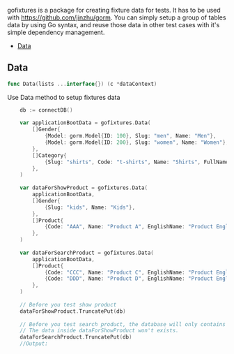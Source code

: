 

gofixtures is a package for creating fixture data for tests. It has to be used with <a href="https://github.com/jinzhu/gorm">https://github.com/jinzhu/gorm</a>.
You can simply setup a group of tables data by using Go syntax, and reuse those data in other test cases with it's simple dependency management.




* [Data](#data)




## Data
``` go
func Data(lists ...interface{}) (c *dataContext)
```

Use Data method to setup fixtures data
```go
	db := connectDB()
	
	var applicationBootData = gofixtures.Data(
	    []Gender{
	        {Model: gorm.Model{ID: 100}, Slug: "men", Name: "Men"},
	        {Model: gorm.Model{ID: 200}, Slug: "women", Name: "Women"},
	    },
	    []Category{
	        {Slug: "shirts", Code: "t-shirts", Name: "Shirts", FullName: "T-Shirts"},
	    },
	)
	
	var dataForShowProduct = gofixtures.Data(
	    applicationBootData,
	    []Gender{
	        {Slug: "kids", Name: "Kids"},
	    },
	    []Product{
	        {Code: "AAA", Name: "Product A", EnglishName: "Product English Name A", GenderID: 1},
	    },
	)
	
	var dataForSearchProduct = gofixtures.Data(
	    applicationBootData,
	    []Product{
	        {Code: "CCC", Name: "Product C", EnglishName: "Product English Name C", GenderID: 100},
	        {Code: "DDD", Name: "Product D", EnglishName: "Product English Name D", GenderID: 100},
	    },
	)
	
	// Before you test show product
	dataForShowProduct.TruncatePut(db)
	
	// Before you test search product, the database will only contains applicationBootData, and dataForSearchProduct
	// The data inside dataForShowProduct won't exists.
	dataForSearchProduct.TruncatePut(db)
	//Output:
```




